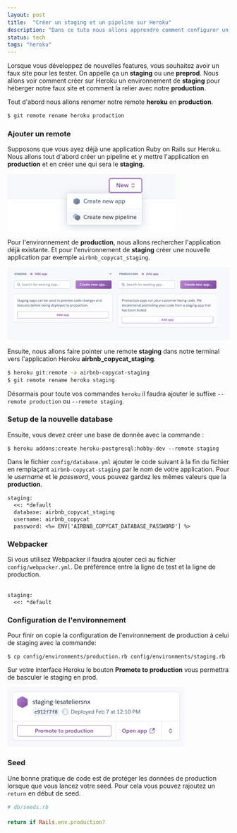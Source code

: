 ```yaml
---
layout: post
title:  "Créer un staging et un pipeline sur Heroku"
description: "Dans ce tuto nous allons apprendre comment configurer un environnement de staging."
status: tech
tags: "heroku"
---
```


Lorsque vous développez de nouvelles features, vous souhaitez avoir un faux site pour les tester. On appelle ça un **staging** ou une **preprod**. Nous allons voir comment créer sur Heroku un environnement de **staging** pour héberger notre faux site et comment la relier avec notre **production**.

Tout d'abord nous allons renomer notre remote **heroku** en **production**.

```sh
$ git remote rename heroku production
```

### Ajouter un remote

Supposons que vous ayez déjà une application Ruby on Rails sur Heroku. Nous allons tout d'abord créer un pipeline et y mettre l'application en **production** et en créer une qui sera le **staging**.

<img src="/images/posts/staging-env/new-pipeline.png" class="image" alt="New Pipeline">

Pour l'environnement de **production**, nous allons rechercher l'application déjà existante. Et pour l'environnement de **staging** créer une nouvelle application par exemple `airbnb_copycat_staging`.

<img src="/images/posts/staging-env/applications.png" class="image" alt="application">

Ensuite, nous allons faire pointer une remote **staging** dans notre terminal vers l'application Heroku **airbnb_copycat_staging**.

```sh
$ heroku git:remote -a airbnb-copycat-staging
$ git remote rename heroku staging
```

Désormais pour toute vos commandes `heroku` il faudra ajouter le suffixe `--remote production` ou `--remote staging`.

### Setup de la nouvelle database

Ensuite, vous devez créer une base de donnée avec la commande :

```
$ heroku addons:create heroku-postgresql:hobby-dev --remote staging
```

Dans le fichier `config/database.yml` ajouter le code suivant à la fin du fichier en remplaçant `airbnb-copycat-staging` par le nom de votre application. Pour le *username* et le *password*, vous pouvez gardez les mêmes valeurs que la **production**.

```
staging:
  <<: *default
  database: airbnb_copycat_staging
  username: airbnb_copycat
  password: <%= ENV['AIRBNB_COPYCAT_DATABASE_PASSWORD'] %>
```

### Webpacker

Si vous utilisez Webpacker il faudra ajouter ceci au fichier `config/webpacker.yml`. De préférence entre la ligne de test et la ligne de production.

```

staging:
  <<: *default
```

### Configuration de l'environnement

Pour finir on copie la configuration de l'environnement de production à celui de staging avec la commande:

```
$ cp config/environments/production.rb config/environments/staging.rb
```

Sur votre interface Heroku le bouton **Promote to production** vous permettra de basculer le staging en prod.

<img src="/images/posts/staging-env/promote-to-production.png" class="image" alt="Promote to production">

### Seed

Une bonne pratique de code est de protéger les données de production lorsque que vous lancez votre seed. Pour cela vous pouvez rajoutez un `return` en début de seed.

```ruby
# db/seeds.rb

return if Rails.env.production?
```
